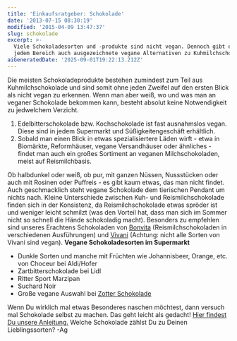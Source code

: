 ```yaml
---
title: 'Einkaufsratgeber: Schokolade'
date: '2013-07-15 08:30:19'
modified: '2015-04-09 13:47:37'
slug: schokolade
excerpt: >-
  Viele Schokoladesorten und -produkte sind nicht vegan. Dennoch gibt es in
  jedem Bereich auch ausgezeichnete vegane Alternativen zu Kuhmilchschokolade.
aiGeneratedDate: '2025-09-01T19:22:13.212Z'
---
```


Die meisten Schokoladeprodukte bestehen zumindest zum Teil aus Kuhmilchschokolade und sind somit ohne jeden Zweifel auf den ersten Blick als nicht vegan zu erkennen. Wenn man aber weiß, wo und was man an veganer Schokolade bekommen kann, besteht absolut keine Notwendigkeit zu jedwelchem Verzicht.

1.  Edelbitterschokolade bzw. Kochschokolade ist fast ausnahmslos vegan. Diese sind in jedem Supermarkt und Süßigkeitengeschäft erhältlich.
2.  Sobald man einen Blick in etwas spezialisiertere Läden wirft - etwa in Biomärkte, Reformhäuser, vegane Versandhäuser oder ähnliches - findet man auch ein großes Sortiment an veganen Milchschokoladen, meist auf Reismilchbasis.

Ob halbdunkel oder weiß, ob pur, mit ganzen Nüssen, Nussstücken oder auch mit Rosinen oder Puffreis - es gibt kaum etwas, das man nicht findet. Auch geschmacklich steht vegane Schokolade dem tierischen Pendant um nichts nach. Kleine Unterschiede zwischen Kuh- und Reismilchschokolade finden sich in der Konsistenz, da Reismilchschokolade etwas spröder ist und weniger leicht schmilzt (was den Vorteil hat, dass man sich im Sommer nicht so schnell die Hände schokoladig macht). Besonders zu empfehlen sind unseres Erachtens Schokoladen von [Bonvita](http://www.bonvita.com/schokolade-tafeln/) (Reismilchschokoladen in verschiedenen Ausführungen) und [Vivani](http://www.vivani-schokolade.de/) (Achtung: nicht alle Sorten von Vivani sind vegan). **Vegane Schokoladesorten im Supermarkt**

*   Dunkle Sorten und manche mit Früchten wie Johannisbeer, Orange, etc. von Choceur bei Aldi/Hofer
*   Zartbitterschokolade bei Lidl
*   Ritter Sport Marzipan
*   Suchard Noir
*   Große vegane Auswahl bei [Zotter Schokolade](http://www.zotter.at/de/schoko-shop/sortimentsfilter/vegan.html)

Wenn Du wirklich mal etwas Besonderes naschen möchtest, dann versuch mal Schokolade selbst zu machen. Das geht leicht als gedacht! [Hier findest Du unsere Anleitung.](https://www.veganblatt.com/vegane-schokolade-selbst-machen) Welche Schokolade zählst Du zu Deinen Lieblingssorten? -Ag
